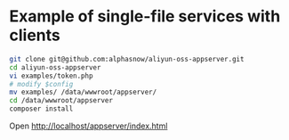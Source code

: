 # Example of single-file services with clients

```bash
git clone git@github.com:alphasnow/aliyun-oss-appserver.git
cd aliyun-oss-appserver
vi examples/token.php
# modify $config
mv examples/ /data/wwwroot/appserver/
cd /data/wwwroot/appserver
composer install
```

Open [http://localhost/appserver/index.html](http://localhost/appserver/index.html)